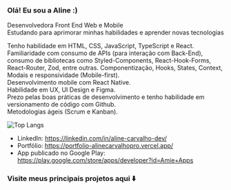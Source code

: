 ### Olá! Eu sou a Aline :)

Desenvolvedora Front End Web e Mobile <br/>
Estudando para aprimorar minhas habilidades e aprender novas tecnologias

Tenho habilidade em HTML, CSS, JavaScript, TypeScript e React. <br/>
Familiaridade com consumo de APIs (para interação com Back-End), consumo de bibliotecas como Styled-Components, React-Hook-Forms, React-Router, Zod, entre outras. Componentização, Hooks, States, Context, Modais e responsividade (Mobile-first). <br/>
Desenvolvimento mobile com React Native. <br/>
Habilidade em UX, UI Design e Figma. <br/>
Prezo pelas boas práticas de desenvolvimento e tenho habilidade em versionamento de código com Github. <br/>
Metodologias ágeis (Scrum e Kanban). <br/>

![Top Langs](https://github-readme-stats.vercel.app/api/top-langs/?username=alinecarvalhopro&layout=compact)

- LinkedIn: https://linkedin.com/in/aline-carvalho-dev/ 
- Portfólio: https://portfolio-alinecarvalhopro.vercel.app/
- App publicado no Google Play: https://play.google.com/store/apps/developer?id=Amie+Apps


### Visite meus principais projetos aqui ⬇️
